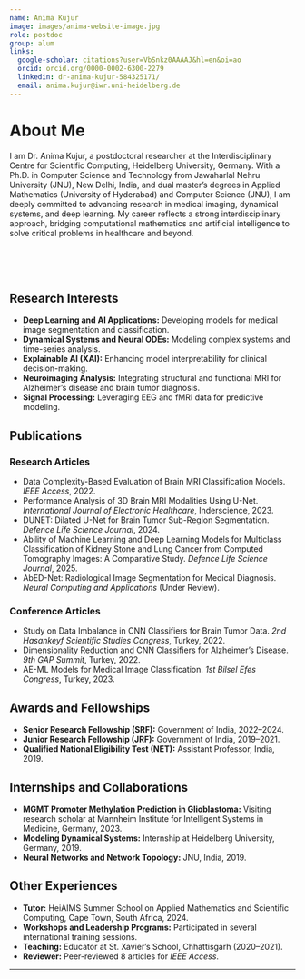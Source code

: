 ```yaml
---
name: Anima Kujur
image: images/anima-website-image.jpg
role: postdoc
group: alum
links:
  google-scholar: citations?user=VbSnkz0AAAAJ&hl=en&oi=ao
  orcid: orcid.org/0000-0002-6300-2279
  linkedin: dr-anima-kujur-584325171/
  email: anima.kujur@iwr.uni-heidelberg.de
---
```


# About Me

I am Dr. Anima Kujur, a postdoctoral researcher at the Interdisciplinary Centre for Scientific Computing, Heidelberg University, Germany. With a Ph.D. in Computer Science and Technology from Jawaharlal Nehru University (JNU), New Delhi, India, and dual master’s degrees in Applied Mathematics (University of Hyderabad) and Computer Science (JNU), I am deeply committed to advancing research in medical imaging, dynamical systems, and deep learning. My career reflects a strong interdisciplinary approach, bridging computational mathematics and artificial intelligence to solve critical problems in healthcare and beyond.

<br>
<br>
<br>
<be>

## Research Interests

- **Deep Learning and AI Applications:** Developing models for medical image segmentation and classification.  
- **Dynamical Systems and Neural ODEs:** Modeling complex systems and time-series analysis.  
- **Explainable AI (XAI):** Enhancing model interpretability for clinical decision-making.  
- **Neuroimaging Analysis:** Integrating structural and functional MRI for Alzheimer’s disease and brain tumor diagnosis.  
- **Signal Processing:** Leveraging EEG and fMRI data for predictive modeling.

## Publications

### Research Articles
- Data Complexity-Based Evaluation of Brain MRI Classification Models. *IEEE Access*, 2022.  
- Performance Analysis of 3D Brain MRI Modalities Using U-Net. *International Journal of Electronic Healthcare*, Inderscience, 2023.  
- DUNET: Dilated U-Net for Brain Tumor Sub-Region Segmentation. *Defence Life Science Journal*, 2024.
- Ability of Machine Learning and Deep Learning Models for Multiclass Classification of Kidney Stone and Lung Cancer from Computed Tomography Images: A Comparative Study. *Defence Life Science Journal*, 2025.  
- AbED-Net: Radiological Image Segmentation for Medical Diagnosis. *Neural Computing and Applications* (Under Review).  

### Conference Articles
- Study on Data Imbalance in CNN Classifiers for Brain Tumor Data. *2nd Hasankeyf Scientific Studies Congress*, Turkey, 2022.  
- Dimensionality Reduction and CNN Classifiers for Alzheimer’s Disease. *9th GAP Summit*, Turkey, 2022.  
- AE-ML Models for Medical Image Classification. *1st Bilsel Efes Congress*, Turkey, 2023.

## Awards and Fellowships

- **Senior Research Fellowship (SRF):** Government of India, 2022–2024.  
- **Junior Research Fellowship (JRF):** Government of India, 2019–2021.  
- **Qualified National Eligibility Test (NET):** Assistant Professor, India, 2019.

## Internships and Collaborations

- **MGMT Promoter Methylation Prediction in Glioblastoma:** Visiting research scholar at Mannheim Institute for Intelligent Systems in Medicine, Germany, 2023.  
- **Modeling Dynamical Systems:** Internship at Heidelberg University, Germany, 2019.  
- **Neural Networks and Network Topology:** JNU, India, 2019.

## Other Experiences

- **Tutor:** HeiAIMS Summer School on Applied Mathematics and Scientific Computing, Cape Town, South Africa, 2024.  
- **Workshops and Leadership Programs:** Participated in several international training sessions.  
- **Teaching:** Educator at St. Xavier’s School, Chhattisgarh (2020–2021).  
- **Reviewer:** Peer-reviewed 8 articles for *IEEE Access*.

---
